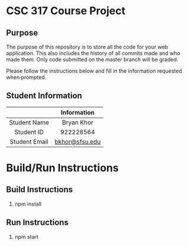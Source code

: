 # CSC 317 Course Project

## Purpose

The purpose of this repository is to store all the code for your web application. This also includes the history of all commits made and who made them. Only code submitted on the master branch will be graded.

Please follow the instructions below and fill in the information requested when prompted.

## Student Information

|               | Information   |
|:-------------:|:-------------:|
| Student Name  | Bryan Khor    |
| Student ID    | 922228564     |
| Student Email | bkhor@sfsu.edu|



# Build/Run Instructions

## Build Instructions
1. npm install


## Run Instructions
1. npm start


